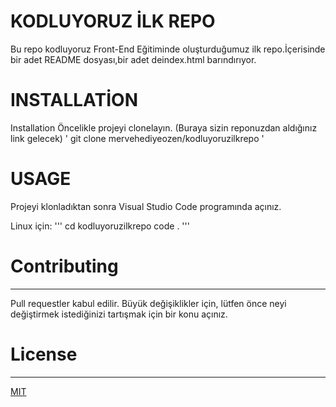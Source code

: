 # KODLUYORUZ İLK REPO

Bu repo kodluyoruz Front-End Eğitiminde oluşturduğumuz ilk repo.İçerisinde bir adet README dosyası,bir adet deindex.html barındırıyor.


# INSTALLATİON
Installation
Öncelikle projeyi clonelayın. (Buraya sizin reponuzdan aldığınız link gelecek)
'
git clone mervehediyeozen/kodluyoruzilkrepo
'

# USAGE
Projeyi klonladıktan sonra Visual Studio Code programında açınız.

Linux için:
'''
cd kodluyoruzilkrepo
code .
'''

# Contributing
***
Pull requestler kabul edilir. Büyük değişiklikler için, lütfen önce neyi değiştirmek istediğinizi tartışmak için bir konu açınız.

# License
***
[MIT](https://choosealicense.com/licenses/mit/)

